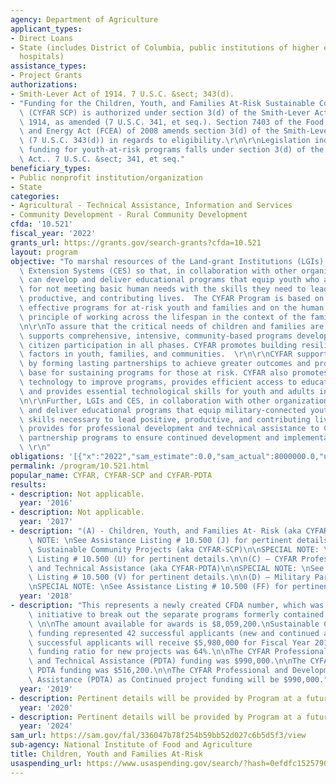 ```yaml
---
agency: Department of Agriculture
applicant_types:
- Direct Loans
- State (includes District of Columbia, public institutions of higher education and
  hospitals)
assistance_types:
- Project Grants
authorizations:
- Smith-Lever Act of 1914. 7 U.S.C. &sect; 343(d).
- "Funding for the Children, Youth, and Families At-Risk Sustainable Community Projects\
  \ (CYFAR SCP) is authorized under section 3(d) of the Smith-Lever Act of May 8,\
  \ 1914, as amended (7 U.S.C. 341, et seq.). Section 7403 of the Food, Conservation,\
  \ and Energy Act (FCEA) of 2008 amends section 3(d) of the Smith-Lever Act of 1914\
  \ (7 U.S.C. 343(d)) in regards to eligibility.\r\n\r\nLegislation indicates that\
  \ funding for youth-at-risk programs falls under section 3(d) of the Smith–Lever\
  \ Act.. 7 U.S.C. &sect; 341, et seq."
beneficiary_types:
- Public nonprofit institution/organization
- State
categories:
- Agricultural - Technical Assistance, Information and Services
- Community Development - Rural Community Development
cfda: '10.521'
fiscal_year: '2022'
grants_url: https://grants.gov/search-grants?cfda=10.521
layout: program
objective: "To marshal resources of the Land-grant Institutions (LGIs) and Cooperative\
  \ Extension Systems (CES) so that, in collaboration with other organizations, they\
  \ can develop and deliver educational programs that equip youth who are at -risk\
  \ for not meeting basic human needs with the skills they need to lead positive,\
  \ productive, and contributing lives.  The CYFAR Program is based on research on\
  \ effective programs for at-risk youth and families and on the human ecological\
  \ principle of working across the lifespan in the context of the family and community.\r\
  \n\r\nTo assure that the critical needs of children and families are met, CYFAR\
  \ supports comprehensive, intensive, community-based programs developed with active\
  \ citizen participation in all phases. CYFAR promotes building resiliency and protective\
  \ factors in youth, families, and communities.  \r\n\r\nCYFAR supports collaboration\
  \ by forming lasting partnerships to achieve greater outcomes and provides a support\
  \ base for sustaining programs for those at risk. CYFAR also promotes the use of\
  \ technology to improve programs, provides efficient access to educational resources,\
  \ and provides essential technological skills for youth and adults in at-risk environments.\r\
  \n\r\nFurther, LGIs and CES, in collaboration with other organizations, develop\
  \ and deliver educational programs that equip military-connected youth with resiliency\
  \ skills necessary to lead positive, productive, and contributing lives. The CMPC-PDTA\
  \ provides for professional development and technical assistance to CYFAR 4-H Military\
  \ partnership programs to ensure continued development and implementation of CMPC-PDTA.\
  \ \r\n"
obligations: '[{"x":"2022","sam_estimate":0.0,"sam_actual":8000000.0,"usa_spending_actual":0.0},{"x":"2023","sam_estimate":8032627.0,"sam_actual":0.0,"usa_spending_actual":0.0},{"x":"2024","sam_estimate":8032627.0,"sam_actual":0.0,"usa_spending_actual":0.0}]'
permalink: /program/10.521.html
popular_name: CYFAR, CYFAR-SCP and CYFAR-PDTA
results:
- description: Not applicable.
  year: '2016'
- description: Not applicable.
  year: '2017'
- description: "(A) - Children, Youth, and Families At- Risk (aka CYFAR)\n\nSPECIAL\
    \ NOTE: \nSee Assistance Listing # 10.500 (J) for pertinent details.\n\n(B) -\
    \ Sustainable Community Projects (aka CYFAR-SCP)\n\nSPECIAL NOTE: \nSee Assistance\
    \ Listing # 10.500 (U) for pertinent details.\n\n(C) – CYFAR Professional Development\
    \ and Technical Assistance (aka CYFAR-PDTA)\n\nSPECIAL NOTE: \nSee Assistance\
    \ Listing # 10.500 (V) for pertinent details.\n\n(D) – Military Partnerships\n\
    \nSPECIAL NOTE: \nSee Assistance Listing # 10.500 (FF) for pertinent details."
  year: '2018'
- description: "This represents a newly created CFDA number, which was part of an\
    \ initiative to break out the separate programs formerly contained in CFDA # 10.500.\
    \ \n\nThe amount available for awards is $8,059,200.\nSustainable Community Project\
    \ funding represented 42 successful applicants (new and continued awards) and\
    \ successful applicants will receive $5,980,000 for Fiscal Year 2019.  \n\nThe\
    \ funding ratio for new projects was 64%.\n\nThe CYFAR Professional and Development\
    \ and Technical Assistance (PDTA) funding was $990,000.\n\nThe CYFAR Military\
    \ PDTA funding was $516,200.\n\nThe CYFAR Professional and Development and Technical\
    \ Assistance (PDTA) as Continued project funding will be $990,000."
  year: '2019'
- description: Pertinent details will be provided by Program at a future date.
  year: '2020'
- description: Pertinent details will be provided by Program at a future date.
  year: '2024'
sam_url: https://sam.gov/fal/336047b78f254b59bb52d027c6b5d5f3/view
sub-agency: National Institute of Food and Agriculture
title: Children, Youth and Families At-Risk
usaspending_url: https://www.usaspending.gov/search/?hash=0efdfc1525790cbc996f17981ef513f9
---
```

